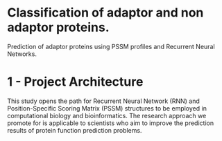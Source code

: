 # Classification of adaptor and non adaptor proteins.

Prediction of adaptor proteins using PSSM profiles and Recurrent Neural Networks.

# 1 - Project Architecture

   This study opens the path for Recurrent Neural Network (RNN) and Position-Specific Scoring Matrix (PSSM) structures to be employed in computational biology and bioinformatics. The research approach we promote for is applicable to scientists who aim to improve the prediction results of protein function prediction problems.
